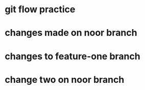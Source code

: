 # git flow practice

# changes made on noor branch

# changes to feature-one branch

# change two on noor branch
